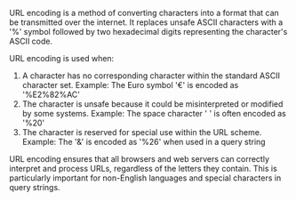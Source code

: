 URL encoding is a method of converting characters into a format that can be transmitted over the internet. It replaces unsafe ASCII characters with a '%' symbol followed by two hexadecimal digits representing the character's ASCII code.

URL encoding is used when:

1. A character has no corresponding character within the standard ASCII character set. Example: The Euro symbol '€' is encoded as '%E2%82%AC'
2. The character is unsafe because it could be misinterpreted or modified by some systems. Example: The space character ' ' is often encoded as '%20'
3. The character is reserved for special use within the URL scheme. Example: The '&' is encoded as '%26' when used in a query string

URL encoding ensures that all browsers and web servers can correctly interpret and process URLs, regardless of the letters they contain. This is particularly important for non-English languages and special characters in query strings.